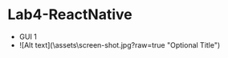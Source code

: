# Lab4-ReactNative

<ul>
  <li>GUI 1<li>
  ![Alt text](\assets\screen-shot.jpg?raw=true "Optional Title")
</ul>
